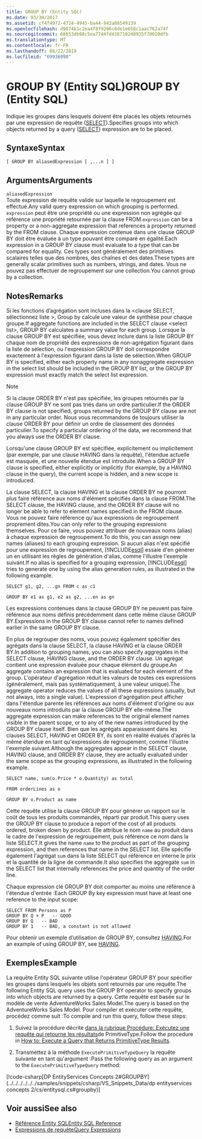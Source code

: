 ```yaml
---
title: GROUP BY (Entity SQL)
ms.date: 03/30/2017
ms.assetid: cf4f4972-4724-4945-ba44-943a08549139
ms.openlocfilehash: d9074b1c2ea4f8f9206c8de1e658c1aac762a74f
ms.sourcegitcommit: 68653db98c5ea7744fd438710248935f70020dfb
ms.translationtype: MT
ms.contentlocale: fr-FR
ms.lasthandoff: 08/22/2019
ms.locfileid: "69936090"
---
```

# <a name="group-by-entity-sql"></a><span data-ttu-id="88d79-102">GROUP BY (Entity SQL)</span><span class="sxs-lookup"><span data-stu-id="88d79-102">GROUP BY (Entity SQL)</span></span>
<span data-ttu-id="88d79-103">Indique les groupes dans lesquels doivent être placés les objets retournés par une expression de requête ([SELECT](../../../../../../docs/framework/data/adonet/ef/language-reference/select-entity-sql.md)).</span><span class="sxs-lookup"><span data-stu-id="88d79-103">Specifies groups into which objects returned by a query ([SELECT](../../../../../../docs/framework/data/adonet/ef/language-reference/select-entity-sql.md)) expression are to be placed.</span></span>  
  
## <a name="syntax"></a><span data-ttu-id="88d79-104">Syntaxe</span><span class="sxs-lookup"><span data-stu-id="88d79-104">Syntax</span></span>  
  
```  
[ GROUP BY aliasedExpression [ ,...n ] ]  
```  
  
## <a name="arguments"></a><span data-ttu-id="88d79-105">Arguments</span><span class="sxs-lookup"><span data-stu-id="88d79-105">Arguments</span></span>  
 `aliasedExpression`  
 <span data-ttu-id="88d79-106">Toute expression de requête valide sur laquelle le regroupement est effectué.</span><span class="sxs-lookup"><span data-stu-id="88d79-106">Any valid query expression on which grouping is performed.</span></span> <span data-ttu-id="88d79-107">`expression` peut être une propriété ou une expression non agrégée qui référence une propriété retournée par la clause FROM.</span><span class="sxs-lookup"><span data-stu-id="88d79-107">`expression` can be a property or a non-aggregate expression that references a property returned by the FROM clause.</span></span> <span data-ttu-id="88d79-108">Chaque expression contenue dans une clause GROUP BY doit être évaluée à un type pouvant être comparé en égalité.</span><span class="sxs-lookup"><span data-stu-id="88d79-108">Each expression in a GROUP BY clause must evaluate to a type that can be compared for equality.</span></span> <span data-ttu-id="88d79-109">Ces types sont généralement des primitives scalaires telles que des nombres, des chaînes et des dates.</span><span class="sxs-lookup"><span data-stu-id="88d79-109">These types are generally scalar primitives such as numbers, strings, and dates.</span></span> <span data-ttu-id="88d79-110">Vous ne pouvez pas effectuer de regroupement sur une collection.</span><span class="sxs-lookup"><span data-stu-id="88d79-110">You cannot group by a collection.</span></span>  
  
## <a name="remarks"></a><span data-ttu-id="88d79-111">Notes</span><span class="sxs-lookup"><span data-stu-id="88d79-111">Remarks</span></span>  
 <span data-ttu-id="88d79-112">Si les fonctions d’agrégation sont incluses dans la \<clause SELECT, sélectionnez liste >, Group by calcule une valeur de synthèse pour chaque groupe.</span><span class="sxs-lookup"><span data-stu-id="88d79-112">If aggregate functions are included in the SELECT clause \<select list>, GROUP BY calculates a summary value for each group.</span></span> <span data-ttu-id="88d79-113">Lorsque la clause GROUP BY est spécifiée, vous devez inclure dans la liste GROUP BY chaque nom de propriété des expressions de non-agrégation figurant dans la liste de sélection, ou l'expression GROUP BY doit correspondre exactement à l'expression figurant dans la liste de sélection.</span><span class="sxs-lookup"><span data-stu-id="88d79-113">When GROUP BY is specified, either each property name in any nonaggregate expression in the select list should be included in the GROUP BY list, or the GROUP BY expression must exactly match the select list expression.</span></span>  
  
> [!NOTE]
> <span data-ttu-id="88d79-114">Si la clause ORDER BY n'est pas spécifiée, les groupes retournés par la clause GROUP BY ne sont pas triés dans un ordre particulier.</span><span class="sxs-lookup"><span data-stu-id="88d79-114">If the ORDER BY clause is not specified, groups returned by the GROUP BY clause are not in any particular order.</span></span> <span data-ttu-id="88d79-115">Nous vous recommandons de toujours utiliser la clause ORDER BY pour définir un ordre de classement des données particulier.</span><span class="sxs-lookup"><span data-stu-id="88d79-115">To specify a particular ordering of the data, we recommend that you always use the ORDER BY clause.</span></span>  
  
 <span data-ttu-id="88d79-116">Lorsqu'une clause GROUP BY est spécifiée, explicitement ou implicitement (par exemple, par une clause HAVING dans la requête), l'étendue actuelle est masquée, et une nouvelle étendue est introduite.</span><span class="sxs-lookup"><span data-stu-id="88d79-116">When a GROUP BY clause is specified, either explicitly or implicitly (for example, by a HAVING clause in the query), the current scope is hidden, and a new scope is introduced.</span></span>  
  
 <span data-ttu-id="88d79-117">La clause SELECT, la clause HAVING et la clause ORDER BY ne pourront plus faire référence aux noms d'élément spécifiés dans la clause FROM.</span><span class="sxs-lookup"><span data-stu-id="88d79-117">The SELECT clause, the HAVING clause, and the ORDER BY clause will no longer be able to refer to element names specified in the FROM clause.</span></span> <span data-ttu-id="88d79-118">Vous ne pouvez faire référence qu'aux expressions de regroupement proprement dites.</span><span class="sxs-lookup"><span data-stu-id="88d79-118">You can only refer to the grouping expressions themselves.</span></span> <span data-ttu-id="88d79-119">Pour ce faire, vous pouvez attribuer de nouveaux noms (alias) à chaque expression de regroupement.</span><span class="sxs-lookup"><span data-stu-id="88d79-119">To do this, you can assign new names (aliases) to each grouping expression.</span></span> <span data-ttu-id="88d79-120">Si aucun alias n'est spécifié pour une expression de regroupement, [!INCLUDE[esql](../../../../../../includes/esql-md.md)] essaie d'en générer un en utilisant les règles de génération d'alias, comme l'illustre l'exemple suivant.</span><span class="sxs-lookup"><span data-stu-id="88d79-120">If no alias is specified for a grouping expression, [!INCLUDE[esql](../../../../../../includes/esql-md.md)] tries to generate one by using the alias generation rules, as illustrated in the following example.</span></span>  
  
 `SELECT g1, g2, ...gn FROM c as c1`  
  
 `GROUP BY e1 as g1, e2 as g2, ...en as gn`  
  
 <span data-ttu-id="88d79-121">Les expressions contenues dans la clause GROUP BY ne peuvent pas faire référence aux noms définis précédemment dans cette même clause GROUP BY.</span><span class="sxs-lookup"><span data-stu-id="88d79-121">Expressions in the GROUP BY clause cannot refer to names defined earlier in the same GROUP BY clause.</span></span>  
  
 <span data-ttu-id="88d79-122">En plus de regrouper des noms, vous pouvez également spécifier des agrégats dans la clause SELECT, la clause HAVING et la clause ORDER BY.</span><span class="sxs-lookup"><span data-stu-id="88d79-122">In addition to grouping names, you can also specify aggregates in the SELECT clause, HAVING clause, and the ORDER BY clause.</span></span> <span data-ttu-id="88d79-123">Un agrégat contient une expression évaluée pour chaque élément du groupe.</span><span class="sxs-lookup"><span data-stu-id="88d79-123">An aggregate contains an expression that is evaluated for each element of the group.</span></span> <span data-ttu-id="88d79-124">L'opérateur d'agrégation réduit les valeurs de toutes ces expressions (généralement, mais pas systématiquement, à une valeur unique).</span><span class="sxs-lookup"><span data-stu-id="88d79-124">The aggregate operator reduces the values of all these expressions (usually, but not always, into a single value).</span></span> <span data-ttu-id="88d79-125">L'expression d'agrégation peut afficher dans l'étendue parente les références aux noms d'élément d'origine ou aux nouveaux noms introduits par la clause GROUP BY elle-même.</span><span class="sxs-lookup"><span data-stu-id="88d79-125">The aggregate expression can make references to the original element names visible in the parent scope, or to any of the new names introduced by the GROUP BY clause itself.</span></span> <span data-ttu-id="88d79-126">Bien que les agrégats apparaissent dans les clauses SELECT, HAVING et ORDER BY, ils sont en réalité évalués d'après la même étendue en tant qu'expressions de regroupement, comme l'illustre l'exemple suivant.</span><span class="sxs-lookup"><span data-stu-id="88d79-126">Although the aggregates appear in the SELECT clause, HAVING clause, and ORDER BY clause, they are actually evaluated under the same scope as the grouping expressions, as illustrated in the following example.</span></span>  
  
 `SELECT name, sum(o.Price * o.Quantity) as total`  
  
 `FROM orderLines as o`  
  
 `GROUP BY o.Product as name`  
  
 <span data-ttu-id="88d79-127">Cette requête utilise la clause GROUP BY pour générer un rapport sur le coût de tous les produits commandés, réparti par produit.</span><span class="sxs-lookup"><span data-stu-id="88d79-127">This query uses the GROUP BY clause to produce a report of the cost of all products ordered, broken down by product.</span></span> <span data-ttu-id="88d79-128">Elle attribue le nom `name` au produit dans le cadre de l'expression de regroupement, puis référence ce nom dans la liste SELECT.</span><span class="sxs-lookup"><span data-stu-id="88d79-128">It gives the name `name` to the product as part of the grouping expression, and then references that name in the SELECT list.</span></span> <span data-ttu-id="88d79-129">Elle spécifie également l'agrégat `sum` dans la liste SELECT qui référence en interne le prix et la quantité de la ligne de commande.</span><span class="sxs-lookup"><span data-stu-id="88d79-129">It also specifies the aggregate `sum` in the SELECT list that internally references the price and quantity of the order line.</span></span>  
  
 <span data-ttu-id="88d79-130">Chaque expression clé GROUP BY doit comporter au moins une référence à l'étendue d'entrée :</span><span class="sxs-lookup"><span data-stu-id="88d79-130">Each GROUP By key expression must have at least one reference to the input scope:</span></span>  
  
```  
SELECT FROM Persons as P  
GROUP BY Q + P   -- GOOD  
GROUP BY Q   -- BAD  
GROUP BY 1   -- BAD, a constant is not allowed  
```  
  
 <span data-ttu-id="88d79-131">Pour obtenir un exemple d’utilisation de GROUP BY, consultez [HAVING](../../../../../../docs/framework/data/adonet/ef/language-reference/having-entity-sql.md).</span><span class="sxs-lookup"><span data-stu-id="88d79-131">For an example of using GROUP BY, see [HAVING](../../../../../../docs/framework/data/adonet/ef/language-reference/having-entity-sql.md).</span></span>  
  
## <a name="example"></a><span data-ttu-id="88d79-132">Exemples</span><span class="sxs-lookup"><span data-stu-id="88d79-132">Example</span></span>  
 <span data-ttu-id="88d79-133">La requête Entity SQL suivante utilise l'opérateur GROUP BY pour spécifier les groupes dans lesquels les objets sont retournés par une requête.</span><span class="sxs-lookup"><span data-stu-id="88d79-133">The following Entity SQL query uses the GROUP BY operator to specify groups into which objects are returned by a query.</span></span> <span data-ttu-id="88d79-134">Cette requête est basée sur le modèle de vente AdventureWorks Sales Model.</span><span class="sxs-lookup"><span data-stu-id="88d79-134">The query is based on the AdventureWorks Sales Model.</span></span> <span data-ttu-id="88d79-135">Pour compiler et exécuter cette requête, procédez comme suit :</span><span class="sxs-lookup"><span data-stu-id="88d79-135">To compile and run this query, follow these steps:</span></span>  
  
1. <span data-ttu-id="88d79-136">Suivez la procédure décrite [dans la rubrique Procédure: Exécutez une requête qui retourne les résultats](../../../../../../docs/framework/data/adonet/ef/how-to-execute-a-query-that-returns-primitivetype-results.md)de PrimitiveType.</span><span class="sxs-lookup"><span data-stu-id="88d79-136">Follow the procedure in [How to: Execute a Query that Returns PrimitiveType Results](../../../../../../docs/framework/data/adonet/ef/how-to-execute-a-query-that-returns-primitivetype-results.md).</span></span>  
  
2. <span data-ttu-id="88d79-137">Transmettez à la méthode `ExecutePrimitiveTypeQuery` la requête suivante en tant qu'argument :</span><span class="sxs-lookup"><span data-stu-id="88d79-137">Pass the following query as an argument to the `ExecutePrimitiveTypeQuery` method:</span></span>  
  
 [!code-csharp[DP EntityServices Concepts 2#GROUPBY](../../../../../../samples/snippets/csharp/VS_Snippets_Data/dp entityservices concepts 2/cs/entitysql.cs#groupby)]  
  
## <a name="see-also"></a><span data-ttu-id="88d79-138">Voir aussi</span><span class="sxs-lookup"><span data-stu-id="88d79-138">See also</span></span>

- [<span data-ttu-id="88d79-139">Référence Entity SQL</span><span class="sxs-lookup"><span data-stu-id="88d79-139">Entity SQL Reference</span></span>](../../../../../../docs/framework/data/adonet/ef/language-reference/entity-sql-reference.md)
- [<span data-ttu-id="88d79-140">Expressions de requête</span><span class="sxs-lookup"><span data-stu-id="88d79-140">Query Expressions</span></span>](../../../../../../docs/framework/data/adonet/ef/language-reference/query-expressions-entity-sql.md)
